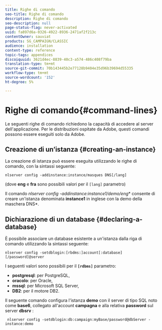 ```yaml
---
title: Righe di comando
seo-title: Righe di comando
description: Righe di comando
seo-description: null
page-status-flag: never-activated
uuid: fa897d6a-0326-4922-8936-2471af2f213c
contentOwner: sauviat
products: SG_CAMPAIGN/CLASSIC
audience: installation
content-type: reference
topic-tags: appendices
discoiquuid: 3621d4ec-8839-40c3-a574-486c408f79ba
translation-type: tm+mt
source-git-commit: 70b143445b2e77128b9404e35d96b39694d55335
workflow-type: tm+mt
source-wordcount: '152'
ht-degree: 5%

---
```



# Righe di comando{#command-lines}

Le seguenti righe di comando richiedono la capacità di accedere al server dell&#39;applicazione. Per le distribuzioni ospitate da  Adobe, questi comandi possono essere eseguiti solo da  Adobe.

## Creazione di un’istanza {#creating-an-instance}

La creazione di istanza può essere eseguita utilizzando le righe di comando, con la sintassi seguente:

```
nlserver config -addinstance:instance/masques DNS[/lang]
```

(dove **eng** e **fra** sono possibili valori per il `[lang]` parametro)

Il comando **nlserver config -addinstance:instance1/demo*/eng** consente di creare un&#39;istanza denominata **instance1** in inglese con la demo della maschera DNS*.

## Dichiarazione di un database {#declaring-a-database}

È possibile associare un database esistente a un&#39;istanza dalla riga di comando utilizzando la sintassi seguente:

```
nlserver config -setdblogin:[rbdms:]account[:database][/password]@server
```

I seguenti valori sono possibili per il **`[rdbms]`** parametro:

* **postgresql**: per PostgreSQL,
* **oracolo**: per Oracle,
* **mssql**: per Microsoft SQL Server,
* **DB2**: per il motore DB2.

Il seguente comando configura l&#39;istanza **demo** con il server di tipo SQL noto come **base6**, collegato all&#39;account **campagna** e alla relativa **password** sul server **dbsrv** :

```
 nlserver config -setdblogin:db:campaign:myBase/password@dbServer -instance:demo
```

